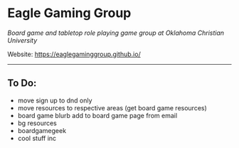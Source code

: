 # Eagle Gaming Group

_Board game and tabletop role playing game group at Oklahoma Christian University_

Website: https://eaglegaminggroup.github.io/

---
## To Do:

- move sign up to dnd only
- move resources to respective areas (get board game resources)
- board game blurb add to board game page from email
- bg resources
 - boardgamegeek
 - cool stuff inc
